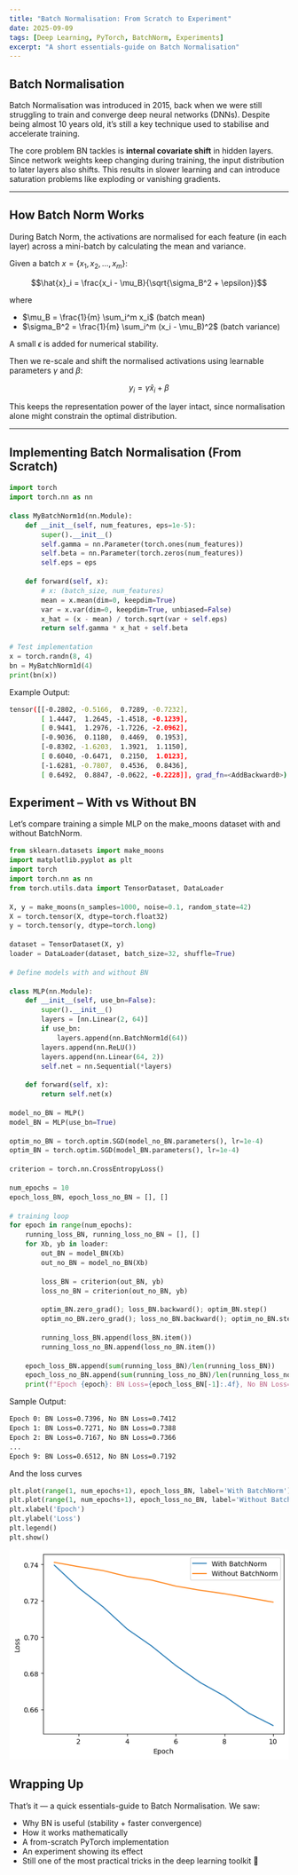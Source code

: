 ```yaml
---
title: "Batch Normalisation: From Scratch to Experiment"
date: 2025-09-09
tags: [Deep Learning, PyTorch, BatchNorm, Experiments]
excerpt: "A short essentials-guide on Batch Normalisation"
---
```


## Batch Normalisation

Batch Normalisation was introduced in 2015, back when we were still struggling to train and converge deep neural networks (DNNs). Despite being almost 10 years old, it’s still a key technique used to stabilise and accelerate training.  

The core problem BN tackles is **internal covariate shift** in hidden layers. Since network weights keep changing during training, the input distribution to later layers also shifts. This results in slower learning and can introduce saturation problems like exploding or vanishing gradients.  

---

## How Batch Norm Works

During Batch Norm, the activations are normalised for each feature (in each layer) across a mini-batch by calculating the mean and variance.  

Given a batch $x = \{x_1, x_2, ..., x_m\}$:

$$\hat{x}_i = \frac{x_i - \mu_B}{\sqrt{\sigma_B^2 + \epsilon}}$$

where  
- $\mu_B = \frac{1}{m} \sum_i^m x_i$ (batch mean)  
- $\sigma_B^2 = \frac{1}{m} \sum_i^m (x_i - \mu_B)^2$ (batch variance)  

A small $\epsilon$ is added for numerical stability.  

Then we re-scale and shift the normalised activations using learnable parameters $\gamma$ and $\beta$:

$$y_i = \gamma \hat{x}_i + \beta$$

This keeps the representation power of the layer intact, since normalisation alone might constrain the optimal distribution.

---

## Implementing Batch Normalisation (From Scratch)

```python
import torch
import torch.nn as nn

class MyBatchNorm1d(nn.Module):
    def __init__(self, num_features, eps=1e-5):
        super().__init__()
        self.gamma = nn.Parameter(torch.ones(num_features))
        self.beta = nn.Parameter(torch.zeros(num_features))
        self.eps = eps

    def forward(self, x):
        # x: (batch_size, num_features)
        mean = x.mean(dim=0, keepdim=True)
        var = x.var(dim=0, keepdim=True, unbiased=False)
        x_hat = (x - mean) / torch.sqrt(var + self.eps)
        return self.gamma * x_hat + self.beta

# Test implementation
x = torch.randn(8, 4)
bn = MyBatchNorm1d(4)
print(bn(x))
```

Example Output: 
```bash
tensor([[-0.2802, -0.5166,  0.7289, -0.7232],
        [ 1.4447,  1.2645, -1.4518, -0.1239],
        [ 0.9441,  1.2976, -1.7226, -2.0962],
        [-0.9036,  0.1180,  0.4469,  0.1953],
        [-0.8302, -1.6203,  1.3921,  1.1150],
        [ 0.6040, -0.6471,  0.2150,  1.0123],
        [-1.6281, -0.7807,  0.4536,  0.8436],
        [ 0.6492,  0.8847, -0.0622, -0.2228]], grad_fn=<AddBackward0>)
```

## Experiment – With vs Without BN
Let’s compare training a simple MLP on the make_moons dataset with and without BatchNorm.

```python
from sklearn.datasets import make_moons
import matplotlib.pyplot as plt
import torch
import torch.nn as nn
from torch.utils.data import TensorDataset, DataLoader

X, y = make_moons(n_samples=1000, noise=0.1, random_state=42)
X = torch.tensor(X, dtype=torch.float32)
y = torch.tensor(y, dtype=torch.long)

dataset = TensorDataset(X, y)
loader = DataLoader(dataset, batch_size=32, shuffle=True)

# Define models with and without BN

class MLP(nn.Module):
    def __init__(self, use_bn=False):
        super().__init__()
        layers = [nn.Linear(2, 64)]
        if use_bn:
            layers.append(nn.BatchNorm1d(64))
        layers.append(nn.ReLU())
        layers.append(nn.Linear(64, 2))
        self.net = nn.Sequential(*layers)

    def forward(self, x):
        return self.net(x)

model_no_BN = MLP()
model_BN = MLP(use_bn=True)

optim_no_BN = torch.optim.SGD(model_no_BN.parameters(), lr=1e-4)
optim_BN = torch.optim.SGD(model_BN.parameters(), lr=1e-4)

criterion = torch.nn.CrossEntropyLoss()

num_epochs = 10
epoch_loss_BN, epoch_loss_no_BN = [], []

# training loop
for epoch in range(num_epochs):
    running_loss_BN, running_loss_no_BN = [], []
    for Xb, yb in loader:
        out_BN = model_BN(Xb)
        out_no_BN = model_no_BN(Xb)

        loss_BN = criterion(out_BN, yb)
        loss_no_BN = criterion(out_no_BN, yb)
        
        optim_BN.zero_grad(); loss_BN.backward(); optim_BN.step()
        optim_no_BN.zero_grad(); loss_no_BN.backward(); optim_no_BN.step()

        running_loss_BN.append(loss_BN.item())
        running_loss_no_BN.append(loss_no_BN.item())

    epoch_loss_BN.append(sum(running_loss_BN)/len(running_loss_BN))
    epoch_loss_no_BN.append(sum(running_loss_no_BN)/len(running_loss_no_BN))
    print(f"Epoch {epoch}: BN Loss={epoch_loss_BN[-1]:.4f}, No BN Loss={epoch_loss_no_BN[-1]:.4f}")
```

Sample Output:
```bash
Epoch 0: BN Loss=0.7396, No BN Loss=0.7412
Epoch 1: BN Loss=0.7271, No BN Loss=0.7388
Epoch 2: BN Loss=0.7167, No BN Loss=0.7366
...
Epoch 9: BN Loss=0.6512, No BN Loss=0.7192
```

And the loss curves
```python
plt.plot(range(1, num_epochs+1), epoch_loss_BN, label='With BatchNorm')
plt.plot(range(1, num_epochs+1), epoch_loss_no_BN, label='Without BatchNorm')
plt.xlabel('Epoch')
plt.ylabel('Loss')
plt.legend()
plt.show()
```
![Loss Curves](/images/batch-norm-loss-curves.png)

## Wrapping Up
That’s it — a quick essentials-guide to Batch Normalisation.
We saw:
- Why BN is useful (stability + faster convergence)
- How it works mathematically
- A from-scratch PyTorch implementation
- An experiment showing its effect
- Still one of the most practical tricks in the deep learning toolkit 🚀
